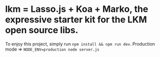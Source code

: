 # lkm = Lasso.js + Koa + Marko, the expressive starter kit for the LKM open source libs.

To enjoy this project, simply run `npm install && npm run dev`.
Production mode => `NODE_ENV=production node server.js`
